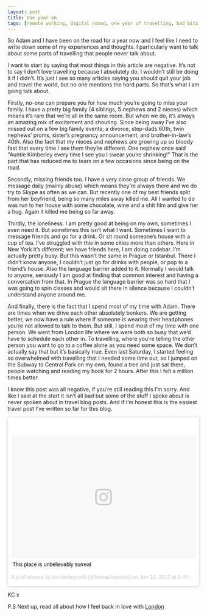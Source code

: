 ```yaml
---
layout: post
title: One year on
tags: [remote working, digital nomad, one year of travelling, bad bits of travelling  ]
---
```


So Adam and I have been on the road for a year now and I feel like I need to write down some of my experiences and thoughts. I particularly want to talk about some parts of travelling that people never talk about.

I want to start by saying that most things in this article are negative. It’s not to say I don’t love travelling because I absolutely do, I wouldn’t still be doing it if I didn’t. It’s just I see so many articles saying you should quit your job and travel the world, but no one mentions the hard parts. So that’s what I am going talk about.

Firstly, no-one can prepare you for how much you’re going to miss your family. I have a pretty big family (4 siblings, 5 nephews and 2 nieces) which means it’s rare that we’re all in the same room. But when we do, it’s always an amazing mix of excitement and shouting. Since being away I’ve also missed out on a few big family events; a divorce, step-dads 60th, twin nephews’ proms, sister’s pregnancy announcement, and brother-in-law’s 40th. Also the fact that my nieces and nephews are growing up so bloody fast that every time I see them they’re different. One nephew once said "Auntie Kimberley every time I see you I swear you’re shrinking!" That is the part that has reduced me to tears on a few occasions since being on the road.

Secondly, missing friends too. I have a very close group of friends. We message daily (mainly abuse) which means they’re always there and we do try to Skype as often as we can. But recently one of my best friends split from her boyfriend, being so many miles away killed me. All I wanted to do was run to her house with some chocolate, wine and a shit film and give her a hug. Again it killed me being so far away.

Thirdly, the loneliness. I am pretty good at being on my own, sometimes I even need it. But sometimes this isn’t what I want. Sometimes I want to message friends and go for a drink. Or sit round someone’s house with a cup of tea. I’ve struggled with this in some cities more than others. Here in New York it’s different; we have friends here, I am doing codebar. I’m actually pretty busy. But this wasn’t the same in Prague or Istanbul. There I didn’t know anyone, I couldn’t just go for drinks with people, or pop to a friend’s house. Also the language barrier added to it. Normally I would talk to anyone, seriously I am good at finding that common interest and having a conversation from that. In Prague the language barrier was so hard that I was going to spin classes and would sit there in silence because I couldn’t understand anyone around me.

And finally, there is the fact that I spend most of my time with Adam. There are times when we drive each other absolutely bonkers. We are getting better, we now have a rule where if someone is wearing their headphones you’re not allowed to talk to them. But still, I spend most of my time with one person. We went from London life where we were both so busy that we’d have to schedule each other in. To travelling, where you’re telling the other person you want to go to a coffee alone as you need some space. We don’t actually say that but it’s basically true. Even last Saturday, I started feeling so overwhelmed with travelling that I needed some time out, so I jumped on the Subway to Central Park on my own, found a tree and just sat there, people watching and reading my book for 2 hours. After this I felt a million times better.

I know this post was all negative, if you’re still reading this I’m sorry. And like I said at the start it isn’t all bad but some of the stuff I spoke about is never spoken about in travel blog posts. And if I’m honest this is the easiest travel post I’ve written so far for this blog.

<div class="instagram-embed">
<blockquote class="instagram-media" data-instgrm-captioned data-instgrm-version="7" style=" background:#FFF; border:0; border-radius:3px; box-shadow:0 0 1px 0 rgba(0,0,0,0.5),0 1px 10px 0 rgba(0,0,0,0.15); margin: 1px; max-width:658px; padding:0; width:99.375%; width:-webkit-calc(100% - 2px); width:calc(100% - 2px);"><div style="padding:8px;"> <div style=" background:#F8F8F8; line-height:0; margin-top:40px; padding:33.24074074074074% 0; text-align:center; width:100%;"> <div style=" background:url(data:image/png;base64,iVBORw0KGgoAAAANSUhEUgAAACwAAAAsCAMAAAApWqozAAAABGdBTUEAALGPC/xhBQAAAAFzUkdCAK7OHOkAAAAMUExURczMzPf399fX1+bm5mzY9AMAAADiSURBVDjLvZXbEsMgCES5/P8/t9FuRVCRmU73JWlzosgSIIZURCjo/ad+EQJJB4Hv8BFt+IDpQoCx1wjOSBFhh2XssxEIYn3ulI/6MNReE07UIWJEv8UEOWDS88LY97kqyTliJKKtuYBbruAyVh5wOHiXmpi5we58Ek028czwyuQdLKPG1Bkb4NnM+VeAnfHqn1k4+GPT6uGQcvu2h2OVuIf/gWUFyy8OWEpdyZSa3aVCqpVoVvzZZ2VTnn2wU8qzVjDDetO90GSy9mVLqtgYSy231MxrY6I2gGqjrTY0L8fxCxfCBbhWrsYYAAAAAElFTkSuQmCC); display:block; height:44px; margin:0 auto -44px; position:relative; top:-22px; width:44px;"></div></div> <p style=" margin:8px 0 0 0; padding:0 4px;"> <a href="https://www.instagram.com/p/BVp9yx8lg-3/" style=" color:#000; font-family:Arial,sans-serif; font-size:14px; font-style:normal; font-weight:normal; line-height:17px; text-decoration:none; word-wrap:break-word;" target="_blank">This place is unbelievably surreal</a></p> <p style=" color:#c9c8cd; font-family:Arial,sans-serif; font-size:14px; line-height:17px; margin-bottom:0; margin-top:8px; overflow:hidden; padding:8px 0 7px; text-align:center; text-overflow:ellipsis; white-space:nowrap;">A post shared by kimberleycook (@kimberleycook) on <time style=" font-family:Arial,sans-serif; font-size:14px; line-height:17px;" datetime="2017-06-22T20:44:21+00:00">Jun 22, 2017 at 1:44pm PDT</time></p></div></blockquote>
</div>
<script async defer src="//platform.instagram.com/en_US/embeds.js"></script>

KC x

P.S Next up, read all about how I feel back in love with [London](http://travel.builtby.kim/falling-in-love-with-london-again//)
